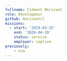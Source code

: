 ```yaml
---
fullname: Clément Morisset
role: Développeur
github: morissetcl
missions:
  - start: '2019-03-25'
    end: '2020-04-29'
    status: service
    employer: captive
previously:
    - eva
---
```

